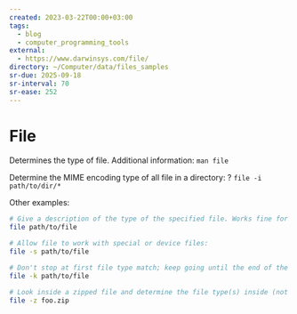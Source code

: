 ```yaml
---
created: 2023-03-22T00:00+03:00
tags:
  - blog
  - computer_programming_tools
external:
  - https://www.darwinsys.com/file/
directory: ~/Computer/data/files_samples
sr-due: 2025-09-18
sr-interval: 70
sr-ease: 252
---
```


# File

Determines the type of file. Additional information: `man file`

Determine the MIME encoding type of all file in a directory: ? `file -i path/to/dir/*`

Other examples:

```bash
# Give a description of the type of the specified file. Works fine for files with no file extension:
file path/to/file

# Allow file to work with special or device files:
file -s path/to/file

# Don't stop at first file type match; keep going until the end of the file:
file -k path/to/file

# Look inside a zipped file and determine the file type(s) inside (not worked when I tried it):
file -z foo.zip
```

